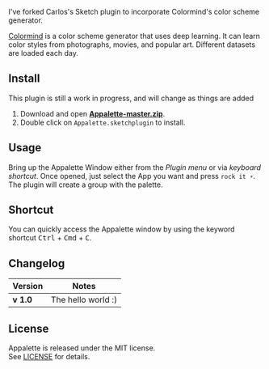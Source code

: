 I've forked Carlos's Sketch plugin to incorporate Colormind's color scheme generator.

[Colormind](http://colormind.io) is a color scheme generator that uses deep learning. It can learn color styles from photographs, movies, and popular art. Different datasets are loaded each day. 

## Install
This plugin is still a work in progress, and will change as things are added

1. Download and open **[Appalette-master.zip](https://github.com/carlosarturo28/appalette/archive/master.zip)**.
2. Double click on `Appalette.sketchplugin` to install.  

## Usage

Bring up the Appalette Window either from the *Plugin menu* or via *keyboard shortcut*. Once opened, just select the App you want and press `rock it ⚡️`. The plugin will create a group with the palette.

## Shortcut

You can quickly access the Appalette window by using the keyword shortcut <kbd>Ctrl</kbd> + <kbd>Cmd</kbd> + <kbd>C</kbd>.

## Changelog

| Version | Notes |
| --- | --- |
| **v 1.0** |  The hello world :) |

## License
Appalette is released under the MIT license.  
See [LICENSE](https://github.com/sughodke/appalette/blob/master/LICENSE/) for details.



